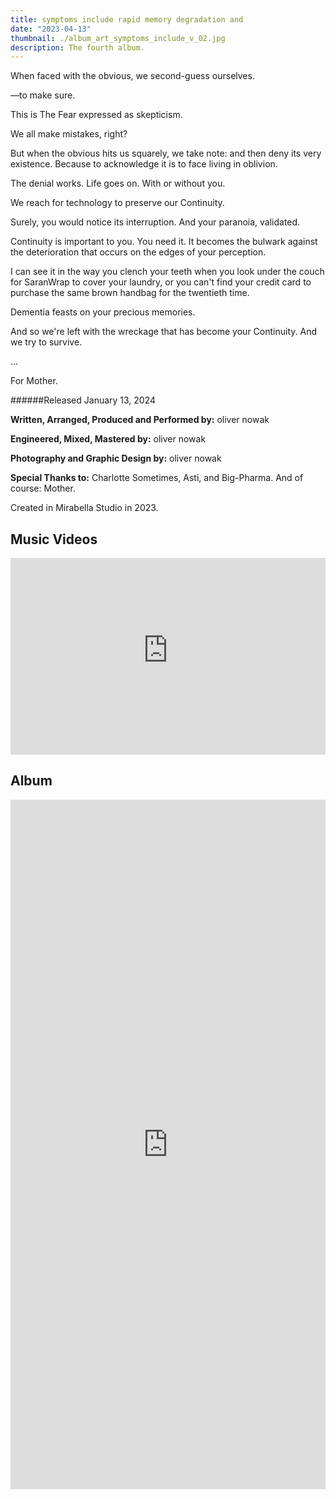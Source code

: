 ```yaml
---
title: symptoms include rapid memory degradation and
date: "2023-04-13"
thumbnail: ./album_art_symptoms_include_v_02.jpg
description: The fourth album.
---
```


When faced with the obvious, we second-guess ourselves.

—to make sure.

This is The Fear expressed as skepticism.

We all make mistakes, right?

But when the obvious hits us squarely, we take note: and then deny its very existence. Because to acknowledge it is to face living in oblivion.

The denial works. Life goes on. With or without you.

We reach for technology to preserve our Continuity.

Surely, you would notice its interruption. And your paranoia, validated.

Continuity is important to you. You need it. It becomes the bulwark against the deterioration that occurs on the edges of your perception.

I can see it in the way you clench your teeth when you look under the couch for SaranWrap to cover your laundry, or you can't find your credit card to purchase the same brown handbag for the twentieth time.

Dementia feasts on your precious memories.

And so we're left with the wreckage that has become your Continuity. And we try to survive.

...

For Mother.

######Released January 13, 2024

**Written, Arranged, Produced and Performed by:** oliver nowak</br>

**Engineered, Mixed, Mastered by:** oliver nowak

**Photography and Graphic Design by:** oliver nowak

**Special Thanks to:** Charlotte Sometimes, Asti, and Big-Pharma. And of course: Mother.

Created in Mirabella Studio in 2023.

## Music Videos

<div style="display: flex; align-items: center; justify-content: center">
    <iframe width="560" height="315" src="https://www.youtube-nocookie.com/embed/EhU6I8x9UYg?si=KirBDmWctQMYDOmP" title="YouTube video player" frameborder="0" allow="accelerometer; autoplay; clipboard-write; encrypted-media; gyroscope; picture-in-picture; web-share" allowfullscreen></iframe>
</div>

## Album

<div style="display: flex; align-items: center; justify-content: center">
    <iframe style="border: 0; width: 700px; height: 1103px;" src="https://bandcamp.com/EmbeddedPlayer/album=20202276/size=large/bgcol=ffffff/linkcol=0687f5/transparent=true/" seamless><a href="https://kidneys-optional.bandcamp.com/album/symptoms-include-rapid-memory-degradation-and">symptoms include rapid memory degradation and by kidneys optional</a></iframe>
</div>
